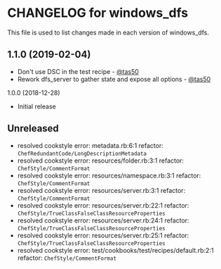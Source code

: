# CHANGELOG for windows_dfs

This file is used to list changes made in each version of windows_dfs.

## 1.1.0 (2019-02-04)

- Don't use DSC in the test recipe - [@tas50](https://github.com/tas50)
- Rework dfs_server to gather state and expose all options - [@tas50](https://github.com/tas50)

1.0.0 (2018-12-28)

- Initial release
## Unreleased

- resolved cookstyle error: metadata.rb:6:1 refactor: `ChefRedundantCode/LongDescriptionMetadata`
- resolved cookstyle error: resources/folder.rb:3:1 refactor: `ChefStyle/CommentFormat`
- resolved cookstyle error: resources/namespace.rb:3:1 refactor: `ChefStyle/CommentFormat`
- resolved cookstyle error: resources/server.rb:3:1 refactor: `ChefStyle/CommentFormat`
- resolved cookstyle error: resources/server.rb:22:1 refactor: `ChefStyle/TrueClassFalseClassResourceProperties`
- resolved cookstyle error: resources/server.rb:24:1 refactor: `ChefStyle/TrueClassFalseClassResourceProperties`
- resolved cookstyle error: resources/server.rb:25:1 refactor: `ChefStyle/TrueClassFalseClassResourceProperties`
- resolved cookstyle error: test/cookbooks/test/recipes/default.rb:2:1 refactor: `ChefStyle/CommentFormat`



